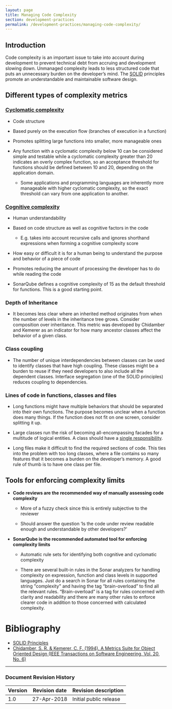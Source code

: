 ```yaml
---
layout: page
title: Managing Code Complexity
section: development-practices
permalink: /development-practices/managing-code-complexity/
---
```


## Introduction

Code complexity is an important issue to take into account during development to prevent technical debt from accruing and development slowing down. Unmanaged complexity leads to less structured code that puts an unnecessary burden on the developer’s mind. The [SOLID](https://en.wikipedia.org/wiki/SOLID_(object-oriented_design)) principles promote an understandable and maintainable software design.

## Different types of complexity metrics

### [Cyclomatic complexity](https://en.wikipedia.org/wiki/Cyclomatic_complexity)

* Code structure

* Based purely on the execution flow (branches of execution in a function)

* Promotes splitting large functions into smaller, more manageable ones

* Any function with a cyclomatic complexity below 10 can be considered simple and testable while a cyclomatic complexity greater than 20 indicates an overly complex function, so an acceptance threshold for functions should be defined between 10 and 20, depending on the application domain.

    * Some applications and programming languages are inherently more manageable with higher cyclomatic complexity, so the exact threshold can vary from one application to another.

### [Cognitive complexity](https://www.sonarsource.com/docs/CognitiveComplexity.pdf)

* Human understandability

* Based on code structure as well as cognitive factors in the code

    * E.g. takes into account recursive calls and ignores shorthand expressions when forming a cognitive complexity score

* How easy or difficult it is for a human being to understand the purpose and behavior of a piece of code

* Promotes reducing the amount of processing the developer has to do while reading the code

* SonarQube defines a cognitive complexity of 15 as the default threshold for functions. This is a good starting point.

### Depth of Inheritance

* It becomes less clear where an inherited method originates from when the number of levels in the inheritance tree grows. Consider composition over inheritance. This metric was developed by Chidamber and Kemerer as an indicator for how many ancestor classes affect the behavior of a given class.

### Class coupling

* The number of unique interdependencies between classes can be used to identify classes that have high coupling. These classes might be a burden to reuse if they need developers to also include all the dependent classes. Interface segregation (one of the SOLID principles) reduces coupling to dependencies.

### Lines of code in functions, classes and files

* Long functions might have multiple behaviors that should be separated into their own functions. The purpose becomes unclear when a function does many things. If the function does not fit on one screen, consider splitting it up.

* Large classes run the risk of becoming all-encompassing facades for a multitude of logical entities. A class should have a [single responsibility](https://en.wikipedia.org/wiki/Single_responsibility_principle).

* Long files make it difficult to find the required sections of code. This ties into the problem with too long classes, where a file contains so many features that it becomes a burden on the developer’s memory. A good rule of thumb is to have one class per file.

## Tools for enforcing complexity limits

* **Code reviews are the recommended way of manually assessing code complexity**

    * More of a fuzzy check since this is entirely subjective to the reviewer

    * Should answer the question ‘Is the code under review readable enough and understandable by other developers?’

* **SonarQube is the recommended automated tool for enforcing complexity limits**

    * Automatic rule sets for identifying both cognitive and cyclomatic complexity

    * There are several built-in rules in the Sonar analyzers for handling complexity on expression, function and class levels in supported languages. Just do a search in Sonar for all rules containing the string "complexity" and having the tag “brain-overload” to find all the relevant rules. “Brain-overload” is a tag for rules concerned with clarity and readability and there are many other rules to enforce clearer code in addition to those concerned with calculated complexity.
    
# Bibliography

* [SOLID Principles](http://butunclebob.com/ArticleS.UncleBob.PrinciplesOfOod)
* [Chidamber, S. R. & Kemerer, C. F. (1994). A Metrics Suite for Object Oriented Design (IEEE Transactions on Software Engineering, Vol. 20, No. 6)](https://www.pitt.edu/~ckemerer/CK%20research%20papers/MetricForOOD_ChidamberKemerer94.pdf)

---
### Document Revision History

| Version | Revision date | Revision description   |
|---------|---------------|------------------------|
| 1.0     | 27-Apr-2018   | Initial public release |
